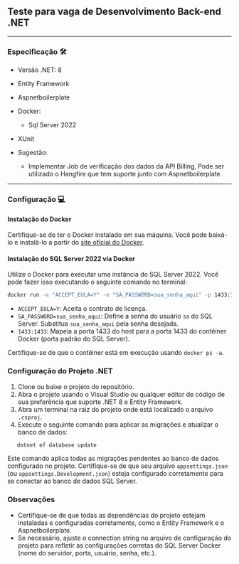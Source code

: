 ## Teste para vaga de Desenvolvimento Back-end .NET
---

### Especificação 🛠️

- Versão .NET: 8
- Entity Framework
- Aspnetboilerplate
- Docker:
  - Sql Server 2022
- XUnit

- Sugestão:
  - Implementar Job de verificação dos dados da API Billing, Pode ser utilizado o Hangfire que tem suporte junto com Aspnetboilerplate

---

### Configuração 💻

#### Instalação do Docker

Certifique-se de ter o Docker instalado em sua máquina. Você pode baixá-lo e instalá-lo a partir do [site oficial do Docker](https://www.docker.com/get-started).

#### Instalação do SQL Server 2022 via Docker

Utilize o Docker para executar uma instância do SQL Server 2022. Você pode fazer isso executando o seguinte comando no terminal:

```bash
docker run -e "ACCEPT_EULA=Y" -e "SA_PASSWORD=sua_senha_aqui" -p 1433:1433 --name sql_server_2022 -d mcr.microsoft.com/mssql/server:2022-latest
```

- `ACCEPT_EULA=Y`: Aceita o contrato de licença.
- `SA_PASSWORD=sua_senha_aqui`: Define a senha do usuário `sa` do SQL Server. Substitua `sua_senha_aqui` pela senha desejada.
- `1433:1433`: Mapeia a porta 1433 do host para a porta 1433 do contêiner Docker (porta padrão do SQL Server).

Certifique-se de que o contêiner está em execução usando `docker ps -a`.

### Configuração do Projeto .NET

1. Clone ou baixe o projeto do repositório.
2. Abra o projeto usando o Visual Studio ou qualquer editor de código de sua preferência que suporte .NET 8 e Entity Framework.
3. Abra um terminal na raiz do projeto onde está localizado o arquivo `.csproj`.
4. Execute o seguinte comando para aplicar as migrações e atualizar o banco de dados:

```bash
   dotnet ef database update
```

Este comando aplica todas as migrações pendentes ao banco de dados configurado no projeto. Certifique-se de que seu arquivo `appsettings.json` (ou `appsettings.Development.json`) esteja configurado corretamente para se conectar ao banco de dados SQL Server.

### Observações

- Certifique-se de que todas as dependências do projeto estejam instaladas e configuradas corretamente, como o Entity Framework e o Aspnetboilerplate.
- Se necessário, ajuste o connection string no arquivo de configuração do projeto para refletir as configurações corretas do SQL Server Docker (nome do servidor, porta, usuário, senha, etc.).

